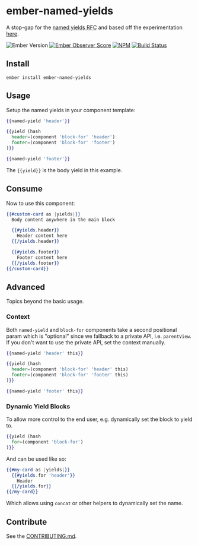 # ember-named-yields

A stop-gap for the [named yields RFC] and based off the experimentation [here].

![Ember Version][ember-version]
[![Ember Observer Score][ember-observer-badge]][ember-observer-url]
[![NPM][npm-badge-img]][npm-badge-link]
[![Build Status][travis-badge]][travis-badge-url]

## Install

```no-highlight
ember install ember-named-yields
```

## Usage

Setup the named yields in your component template:

```hbs
{{named-yield 'header'}}

{{yield (hash
  header=(component 'block-for' 'header')
  footer=(component 'block-for' 'footer')
)}}

{{named-yield 'footer'}}
```

The `{{yield}}` is the body yield in this example.

## Consume

Now to use this component:

```hbs
{{#custom-card as |yields|}}
  Body content anywhere in the main block

  {{#yields.header}}
    Header content here
  {{/yields.header}}

  {{#yields.footer}}
    Footer content here
  {{/yields.footer}}
{{/custom-card}}
```

## Advanced

Topics beyond the basic usage.

### Context

Both `named-yield` and `block-for` components take a second positional param which is "optional" since we fallback
to a private API, i.e. `parentView`. If you don't want to use the private API, set the context manually.

```hbs
{{named-yield 'header' this}}

{{yield (hash
  header=(component 'block-for' 'header' this)
  footer=(component 'block-for' 'footer' this)
)}}

{{named-yield 'footer' this}}
```

### Dynamic Yield Blocks

To allow more control to the end user, e.g. dynamically set the block to yield to.

```hbs
{{yield (hash
  for=(component 'block-for')
)}}
```

And can be used like so:

```hbs
{{#my-card as |yields|}}
  {{#yields.for 'header'}}
    Header
  {{/yields.for}}
{{/my-card}}
```

Which allows using `concat` or other helpers to dynamically set the name.


## Contribute

See the [CONTRIBUTING.md].

[named yields RFC]: https://github.com/emberjs/rfcs/pull/72
[here]: https://github.com/knownasilya/ember-yielded-portals
[CONTRIBUTING.md]: CONTRIBUTING.md
[npm-badge-img]: https://badge.fury.io/js/ember-named-yields.svg
[npm-badge-link]: http://badge.fury.io/js/ember-named-yields
[travis-badge]: https://travis-ci.org/knownasilya/ember-named-yields.svg
[travis-badge-url]: https://travis-ci.org/knownasilya/ember-named-yields
[ember-observer-badge]: http://emberobserver.com/badges/ember-named-yields.svg
[ember-observer-url]: http://emberobserver.com/addons/ember-named-yields
[ember-version]: https://embadge.io/v1/badge.svg?start=2.3.0
